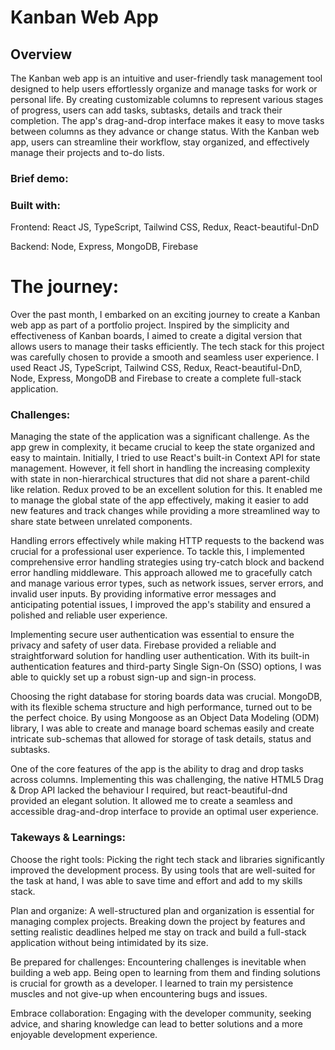 # Kanban Web App

## Overview
 The Kanban web app is an intuitive and user-friendly task management tool designed to help users effortlessly organize and manage tasks for work or personal life. By creating customizable columns to represent various stages of progress, users can add tasks, subtasks, details and track their completion. The app's drag-and-drop interface makes it easy to move tasks between columns as they advance or change status. With the Kanban web app, users can streamline their workflow, stay organized, and effectively manage their projects and to-do lists.
 
### Brief demo:


### Built with:
Frontend: React JS, TypeScript, Tailwind CSS, Redux, React-beautiful-DnD

Backend: Node, Express, MongoDB, Firebase

# The journey:

Over the past month, I embarked on an exciting journey to create a Kanban web app as part of a portfolio project. Inspired by the simplicity and effectiveness of Kanban boards, I aimed to create a digital version that allows users to manage their tasks efficiently. The tech stack for this project was carefully chosen to provide a smooth and seamless user experience. I used React JS, TypeScript, Tailwind CSS, Redux, React-beautiful-DnD, Node, Express, MongoDB and Firebase to create a complete full-stack application.

### Challenges:

Managing the state of the application was a significant challenge. As the app grew in complexity, it became crucial to keep the state organized and easy to maintain. Initially, I tried to use React's built-in Context API for state management. However, it fell short in handling the increasing complexity with state in non-hierarchical structures that did not share a parent-child like relation. Redux proved to be an excellent solution for this. It enabled me to manage the global state of the app effectively, making it easier to add new features and track changes while providing a more streamlined way to share state between unrelated components.

Handling errors effectively while making HTTP requests to the backend was crucial for a professional user experience. To tackle this, I implemented comprehensive error handling strategies using try-catch block and backend error handling middleware. This approach allowed me to gracefully catch and manage various error types, such as network issues, server errors, and invalid user inputs. By providing informative error messages and anticipating potential issues, I improved the app's stability and ensured a polished and reliable user experience.

Implementing secure user authentication was essential to ensure the privacy and safety of user data. Firebase provided a reliable and straightforward solution for handling user authentication. With its built-in authentication features and third-party Single Sign-On (SSO) options, I was able to quickly set up a robust sign-up and sign-in process.

Choosing the right database for storing boards data was crucial. MongoDB, with its flexible schema structure and high performance, turned out to be the perfect choice. By using Mongoose as an Object Data Modeling (ODM) library, I was able to create and manage board schemas easily and create intricate sub-schemas that allowed for storage of task details, status and subtasks.

One of the core features of the app is the ability to drag and drop tasks across columns. Implementing this was challenging, the native HTML5 Drag & Drop API lacked the behaviour I required, but react-beautiful-dnd provided an elegant solution. It allowed me to create a seamless and accessible drag-and-drop interface to provide an optimal user experience.

### Takeways & Learnings:

Choose the right tools: Picking the right tech stack and libraries significantly improved the development process. By using tools that are well-suited for the task at hand, I was able to save time and effort and add to my skills stack.

Plan and organize: A well-structured plan and organization is essential for managing complex projects. Breaking down the project by features and setting realistic deadlines helped me stay on track and build a full-stack application without being intimidated by its size.

Be prepared for challenges: Encountering challenges is inevitable when building a web app. Being open to learning from them and finding solutions is crucial for growth as a developer. I learned to train my persistence muscles and not give-up when encountering bugs and issues.

Embrace collaboration: Engaging with the developer community, seeking advice, and sharing knowledge can lead to better solutions and a more enjoyable development experience.
